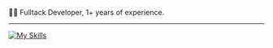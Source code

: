 <p>👨‍💻 Fulltack Developer, 1+ years of experience.</p>

<hr>

[![My Skills](https://skillicons.dev/icons?i=java,go,python,kotlin,spring,kafka,aws,redis,postgresql,mysql,docker,mongodb,terraform)](https://skillicons.dev)
